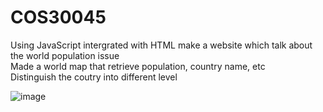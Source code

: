 # COS30045
Using JavaScript intergrated with HTML make a website which talk about the world population issue <br>
Made a world map that retrieve population, country name, etc <br>
Distinguish the coutry into different level <br>

![image](https://github.com/Lornng/JianCOS30045/assets/101219614/5c80e4f0-cd27-405b-a7cf-8a38de45ffbd)

